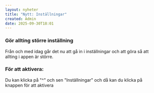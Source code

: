 ```yaml
---
layout: nyheter
title: "Nytt: Inställningar"
created: Admin
date: 2025-09-30T18:01
---
```


### Gör allting större inställning

Från och med idag går det nu att gå in i inställningar och att göra så att allting i appen är större.

### För att aktivera:

Du kan klicka på "^" och sen "Inställningar" och då kan du klicka på knappen för att aktivera
